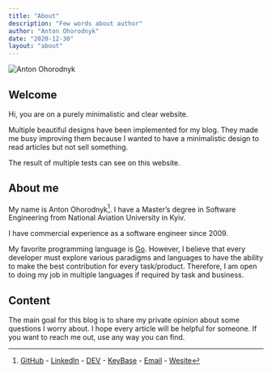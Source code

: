 ```yaml
---
title: "About"
description: "Few words about author"
author: "Anton Ohorodnyk"
date: "2020-12-30"
layout: "about"
---
```

![Anton Ohorodnyk](/img/logo.jpg)

## Welcome
Hi, you are on a purely minimalistic and clear website.

Multiple beautiful designs have been implemented for my blog. They made me busy improving them because I wanted to have a minimalistic design to read articles but not sell something.

The result of multiple tests can see on this website.

## About me
My name is Anton Ohorodnyk[^contacts]. I have a Master’s degree in Software Engineering from National Aviation University in Kyiv.

I have commercial experience as a software engineer since 2009.

My favorite programming language is [Go](https://golang.org/). However, I believe that every developer must explore various paradigms and languages to have the ability to make the best contribution for every task/product. Therefore, I am open to doing my job in multiple languages if required by task and business.

## Content
The main goal for this blog is to share my private opinion about some questions I worry about. I hope every article will be helpful for someone. If you want to reach me out, use any way you can find.

[^contacts]: [GitHub](https://github.com/aohorodnyk) - [LinkedIn](https://www.linkedin.com/in/aohorodnyk) - [DEV](https://dev.to/aohorodnyk) - [KeyBase](https://keybase.io/avoh) - [Email](mailto:anton@ohorodnyk.name) - [Wesite](https://ohorodnyk.name)
